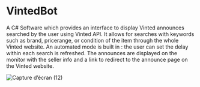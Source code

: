 # VintedBot
A C# Software which provides an interface to display Vinted announces searched by the user using Vinted API.
It allows for searches with keywords such as brand, pricerange, or condition of the item through the whole Vinted website.
An automated mode is built in : the user can set the delay within each search is refreshed.
The announces are displayed on the monitor with the seller info and a link to redirect to the announce page on the Vinted website.

![Capture d’écran (12)](https://github.com/user-attachments/assets/bf908035-e7bf-4998-b597-0f45dfa6d74e)
